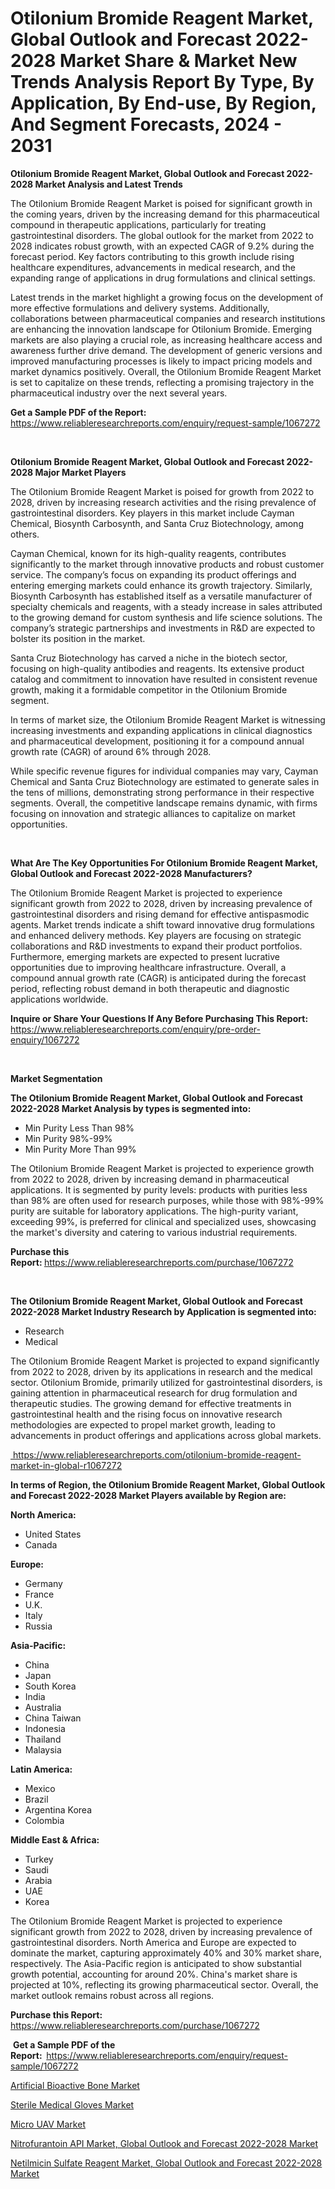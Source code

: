 <p><h1>Otilonium Bromide Reagent Market, Global Outlook and Forecast 2022-2028 Market Share & Market New Trends Analysis Report By Type, By Application, By End-use, By Region, And Segment Forecasts, 2024 - 2031</h1></p><p><strong>Otilonium Bromide Reagent Market, Global Outlook and Forecast 2022-2028 Market Analysis and Latest Trends</strong></p>
<p><p>The Otilonium Bromide Reagent Market is poised for significant growth in the coming years, driven by the increasing demand for this pharmaceutical compound in therapeutic applications, particularly for treating gastrointestinal disorders. The global outlook for the market from 2022 to 2028 indicates robust growth, with an expected CAGR of 9.2% during the forecast period. Key factors contributing to this growth include rising healthcare expenditures, advancements in medical research, and the expanding range of applications in drug formulations and clinical settings.</p><p>Latest trends in the market highlight a growing focus on the development of more effective formulations and delivery systems. Additionally, collaborations between pharmaceutical companies and research institutions are enhancing the innovation landscape for Otilonium Bromide. Emerging markets are also playing a crucial role, as increasing healthcare access and awareness further drive demand. The development of generic versions and improved manufacturing processes is likely to impact pricing models and market dynamics positively. Overall, the Otilonium Bromide Reagent Market is set to capitalize on these trends, reflecting a promising trajectory in the pharmaceutical industry over the next several years.</p></p>
<p><strong>Get a Sample PDF of the Report:&nbsp;</strong> <a href="https://www.reliableresearchreports.com/enquiry/request-sample/1067272?utm_campaign=10&utm_medium=2&utm_source=Github&utm_content=ia&utm_term=04122024&utm_id=otilonium-bromide-reagent-market-global-outlook-and-forecast-2022-2028">https://www.reliableresearchreports.com/enquiry/request-sample/1067272</a></p>
<p>&nbsp;</p>
<p><strong>Otilonium Bromide Reagent Market, Global Outlook and Forecast 2022-2028 Major Market Players</strong></p>
<p><p>The Otilonium Bromide Reagent Market is poised for growth from 2022 to 2028, driven by increasing research activities and the rising prevalence of gastrointestinal disorders. Key players in this market include Cayman Chemical, Biosynth Carbosynth, and Santa Cruz Biotechnology, among others.</p><p>Cayman Chemical, known for its high-quality reagents, contributes significantly to the market through innovative products and robust customer service. The company’s focus on expanding its product offerings and entering emerging markets could enhance its growth trajectory. Similarly, Biosynth Carbosynth has established itself as a versatile manufacturer of specialty chemicals and reagents, with a steady increase in sales attributed to the growing demand for custom synthesis and life science solutions. The company’s strategic partnerships and investments in R&D are expected to bolster its position in the market.</p><p>Santa Cruz Biotechnology has carved a niche in the biotech sector, focusing on high-quality antibodies and reagents. Its extensive product catalog and commitment to innovation have resulted in consistent revenue growth, making it a formidable competitor in the Otilonium Bromide segment.</p><p>In terms of market size, the Otilonium Bromide Reagent Market is witnessing increasing investments and expanding applications in clinical diagnostics and pharmaceutical development, positioning it for a compound annual growth rate (CAGR) of around 6% through 2028. </p><p>While specific revenue figures for individual companies may vary, Cayman Chemical and Santa Cruz Biotechnology are estimated to generate sales in the tens of millions, demonstrating strong performance in their respective segments. Overall, the competitive landscape remains dynamic, with firms focusing on innovation and strategic alliances to capitalize on market opportunities.</p></p>
<p>&nbsp;</p>
<p><strong>What Are The Key Opportunities For Otilonium Bromide Reagent Market, Global Outlook and Forecast 2022-2028 Manufacturers?</strong></p>
<p><p>The Otilonium Bromide Reagent Market is projected to experience significant growth from 2022 to 2028, driven by increasing prevalence of gastrointestinal disorders and rising demand for effective antispasmodic agents. Market trends indicate a shift toward innovative drug formulations and enhanced delivery methods. Key players are focusing on strategic collaborations and R&D investments to expand their product portfolios. Furthermore, emerging markets are expected to present lucrative opportunities due to improving healthcare infrastructure. Overall, a compound annual growth rate (CAGR) is anticipated during the forecast period, reflecting robust demand in both therapeutic and diagnostic applications worldwide.</p></p>
<p><strong>Inquire or Share Your Questions If Any Before Purchasing This Report:</strong> <a href="https://www.reliableresearchreports.com/enquiry/pre-order-enquiry/1067272?utm_campaign=10&utm_medium=2&utm_source=Github&utm_content=ia&utm_term=04122024&utm_id=otilonium-bromide-reagent-market-global-outlook-and-forecast-2022-2028">https://www.reliableresearchreports.com/enquiry/pre-order-enquiry/1067272</a></p>
<p>&nbsp;</p>
<p><strong>Market Segmentation</strong></p>
<p><strong>The Otilonium Bromide Reagent Market, Global Outlook and Forecast 2022-2028 Market Analysis by types is segmented into:</strong></p>
<p><ul><li>Min Purity Less Than 98%</li><li>Min Purity 98%-99%</li><li>Min Purity More Than 99%</li></ul></p>
<p><p>The Otilonium Bromide Reagent Market is projected to experience growth from 2022 to 2028, driven by increasing demand in pharmaceutical applications. It is segmented by purity levels: products with purities less than 98% are often used for research purposes, while those with 98%-99% purity are suitable for laboratory applications. The high-purity variant, exceeding 99%, is preferred for clinical and specialized uses, showcasing the market's diversity and catering to various industrial requirements.</p></p>
<p><strong>Purchase this Report:&nbsp;</strong><a href="https://www.reliableresearchreports.com/purchase/1067272?utm_campaign=10&utm_medium=2&utm_source=Github&utm_content=ia&utm_term=04122024&utm_id=otilonium-bromide-reagent-market-global-outlook-and-forecast-2022-2028">https://www.reliableresearchreports.com/purchase/1067272</a></p>
<p>&nbsp;</p>
<p><strong>The Otilonium Bromide Reagent Market, Global Outlook and Forecast 2022-2028 Market Industry Research by Application is segmented into:</strong></p>
<p><ul><li>Research</li><li>Medical</li></ul></p>
<p><p>The Otilonium Bromide Reagent Market is projected to expand significantly from 2022 to 2028, driven by its applications in research and the medical sector. Otilonium Bromide, primarily utilized for gastrointestinal disorders, is gaining attention in pharmaceutical research for drug formulation and therapeutic studies. The growing demand for effective treatments in gastrointestinal health and the rising focus on innovative research methodologies are expected to propel market growth, leading to advancements in product offerings and applications across global markets.</p></p>
<p><a href="https://www.reliableresearchreports.com/otilonium-bromide-reagent-market-in-global-r1067272?utm_campaign=10&utm_medium=2&utm_source=Github&utm_content=ia&utm_term=04122024&utm_id=otilonium-bromide-reagent-market-global-outlook-and-forecast-2022-2028">&nbsp;https://www.reliableresearchreports.com/otilonium-bromide-reagent-market-in-global-r1067272</a></p>
<p><strong>In terms of Region, the Otilonium Bromide Reagent Market, Global Outlook and Forecast 2022-2028 Market Players available by Region are:</strong></p>
<p>
    <p> <strong> North America: </strong>
        <ul>
            <li>United States</li>
            <li>Canada</li>
        </ul>
        </p> 
    <p> <strong> Europe: </strong>
        <ul>
            <li>Germany</li>
            <li>France</li>
            <li>U.K.</li>
            <li>Italy</li>
            <li>Russia</li>
        </ul>
        </p> 
    <p> <strong> Asia-Pacific: </strong>
        <ul>
            <li>China</li>
            <li>Japan</li>
            <li>South Korea</li>
            <li>India</li>
            <li>Australia</li>
            <li>China Taiwan</li>
            <li>Indonesia</li>
            <li>Thailand</li>
            <li>Malaysia</li>
        </ul>
        </p> 
    <p> <strong> Latin America: </strong>
        <ul>
            <li>Mexico</li>
            <li>Brazil</li>
            <li>Argentina Korea</li>
            <li>Colombia</li>
        </ul>
        </p> 
    <p> <strong> Middle East & Africa: </strong>
        <ul>
            <li>Turkey</li>
            <li>Saudi</li>
            <li>Arabia</li>
            <li>UAE</li>
            <li>Korea</li>
        </ul>
    </p>
    </p>
<p><p>The Otilonium Bromide Reagent Market is projected to experience significant growth from 2022 to 2028, driven by increasing prevalence of gastrointestinal disorders. North America and Europe are expected to dominate the market, capturing approximately 40% and 30% market share, respectively. The Asia-Pacific region is anticipated to show substantial growth potential, accounting for around 20%. China's market share is projected at 10%, reflecting its growing pharmaceutical sector. Overall, the market outlook remains robust across all regions.</p></p>
<p><strong>Purchase this Report: </strong><a href="https://www.reliableresearchreports.com/purchase/1067272?utm_campaign=10&utm_medium=2&utm_source=Github&utm_content=ia&utm_term=04122024&utm_id=otilonium-bromide-reagent-market-global-outlook-and-forecast-2022-2028">https://www.reliableresearchreports.com/purchase/1067272</a></p>
<p>&nbsp;<strong>Get a Sample PDF of the Report:&nbsp;&nbsp;</strong><a href="https://www.reliableresearchreports.com/enquiry/request-sample/1067272?utm_campaign=10&utm_medium=2&utm_source=Github&utm_content=ia&utm_term=04122024&utm_id=otilonium-bromide-reagent-market-global-outlook-and-forecast-2022-2028">https://www.reliableresearchreports.com/enquiry/request-sample/1067272</a></p>
<p><strong></strong></p>
<p><p><a href="https://issuu.com/reportprime-2/docs/artificial-bioactive-bone-market-size-2030.pptx?utm_campaign=10&utm_medium=2&utm_source=Github&utm_content=ia&utm_term=04122024&utm_id=otilonium-bromide-reagent-market-global-outlook-and-forecast-2022-2028">Artificial Bioactive Bone Market</a></p><p><a href="https://www.linkedin.com/pulse/unlocking-insights-sterile-medical-gloves-market-2024-2031-a4e9e?utm_campaign=10&utm_medium=2&utm_source=Github&utm_content=ia&utm_term=04122024&utm_id=otilonium-bromide-reagent-market-global-outlook-and-forecast-2022-2028">Sterile Medical Gloves Market</a></p><p><a href="https://issuu.com/reportprime-2/docs/micro-uav-market-size-2030.pptx?utm_campaign=10&utm_medium=2&utm_source=Github&utm_content=ia&utm_term=04122024&utm_id=otilonium-bromide-reagent-market-global-outlook-and-forecast-2022-2028">Micro UAV Market</a></p><p><a href="https://github.com/BryceTownsendr/Market-Research-Report-List-7/blob/main/nitrofurantoin-api-market-global-outlook-and-forecast-2022-2028-market.md?utm_campaign=10&utm_medium=2&utm_source=Github&utm_content=ia&utm_term=04122024&utm_id=otilonium-bromide-reagent-market-global-outlook-and-forecast-2022-2028">Nitrofurantoin API Market, Global Outlook and Forecast 2022-2028 Market</a></p><p><a href="https://github.com/mahnoor2003/Market-Research-Report-List-6/blob/main/netilmicin-sulfate-reagent-market-global-outlook-and-forecast-2022-2028-market.md?utm_campaign=10&utm_medium=2&utm_source=Github&utm_content=ia&utm_term=04122024&utm_id=otilonium-bromide-reagent-market-global-outlook-and-forecast-2022-2028">Netilmicin Sulfate Reagent Market, Global Outlook and Forecast 2022-2028 Market</a></p></p>
